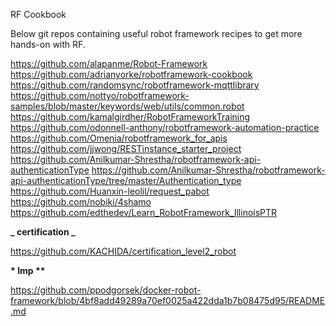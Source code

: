 RF Cookbook

Below git repos containing useful robot framework recipes to get more hands-on with RF.

https://github.com/alapanme/Robot-Framework
https://github.com/adrianyorke/robotframework-cookbook
https://github.com/randomsync/robotframework-mqttlibrary
https://github.com/nottyo/robotframework-samples/blob/master/keywords/web/utils/common.robot
https://github.com/kamalgirdher/RobotFrameworkTraining
https://github.com/odonnell-anthony/robotframework-automation-practice
https://github.com/Omenia/robotframework_for_apis
https://github.com/jjwong/RESTinstance_starter_project
https://github.com/Anilkumar-Shrestha/robotframework-api-authenticationType
https://github.com/Anilkumar-Shrestha/robotframework-api-authenticationType/tree/master/Authentication_type
https://github.com/Huanxin-leolil/request_pabot
https://github.com/nobiki/4shamo
https://github.com/edthedev/Learn_RobotFramework_IllinoisPTR

**_ certification _**

https://github.com/KACHIDA/certification_level2_robot

**\* Imp \*\***

https://github.com/ppodgorsek/docker-robot-framework/blob/4bf8add49289a70ef0025a422dda1b7b08475d95/README.md
